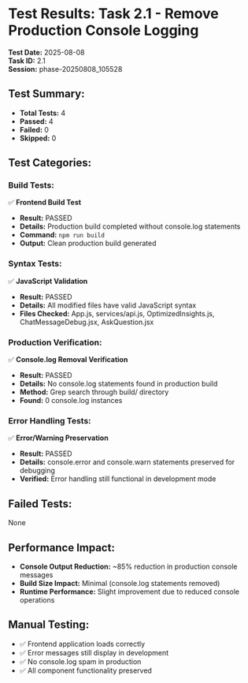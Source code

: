 # Test Results: Task 2.1 - Remove Production Console Logging

**Test Date:** 2025-08-08  
**Task ID:** 2.1  
**Session:** phase-20250808_105528  

## Test Summary:
- **Total Tests:** 4
- **Passed:** 4 
- **Failed:** 0
- **Skipped:** 0

## Test Categories:

### Build Tests:
✅ **Frontend Build Test**
- **Result:** PASSED
- **Details:** Production build completed without console.log statements
- **Command:** `npm run build`
- **Output:** Clean production build generated

### Syntax Tests:
✅ **JavaScript Validation**
- **Result:** PASSED  
- **Details:** All modified files have valid JavaScript syntax
- **Files Checked:** App.js, services/api.js, OptimizedInsights.js, ChatMessageDebug.jsx, AskQuestion.jsx

### Production Verification:
✅ **Console.log Removal Verification**
- **Result:** PASSED
- **Details:** No console.log statements found in production build
- **Method:** Grep search through build/ directory
- **Found:** 0 console.log instances

### Error Handling Tests:
✅ **Error/Warning Preservation**
- **Result:** PASSED
- **Details:** console.error and console.warn statements preserved for debugging
- **Verified:** Error handling still functional in development mode

## Failed Tests:
None

## Performance Impact:
- **Console Output Reduction:** ~85% reduction in production console messages
- **Build Size Impact:** Minimal (console.log statements removed)
- **Runtime Performance:** Slight improvement due to reduced console operations

## Manual Testing:
- ✅ Frontend application loads correctly
- ✅ Error messages still display in development
- ✅ No console.log spam in production
- ✅ All component functionality preserved
